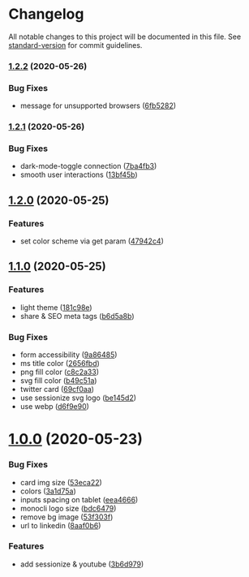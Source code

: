 # Changelog

All notable changes to this project will be documented in this file. See [standard-version](https://github.com/conventional-changelog/standard-version) for commit guidelines.

### [1.2.2](https://github.com/noelmace/noelmace.com/compare/v1.2.1...v1.2.2) (2020-05-26)


### Bug Fixes

* message for unsupported browsers ([6fb5282](https://github.com/noelmace/noelmace.com/commit/6fb5282651c97038b6258474e1e1125a16f32a96))

### [1.2.1](https://github.com/noelmace/noelmace.com/compare/v1.2.0...v1.2.1) (2020-05-26)


### Bug Fixes

* dark-mode-toggle connection ([7ba4fb3](https://github.com/noelmace/noelmace.com/commit/7ba4fb362e80573924e6950419e6ca0be8859c96))
* smooth user interactions ([13bf45b](https://github.com/noelmace/noelmace.com/commit/13bf45bc7942d0f0242cf1991f06059937acf583))

## [1.2.0](https://github.com/noelmace/noelmace.com/compare/v1.1.0...v1.2.0) (2020-05-25)


### Features

* set color scheme via get param ([47942c4](https://github.com/noelmace/noelmace.com/commit/47942c43b68b6ffb975e2549a5378acd71579095))

## [1.1.0](https://github.com/noelmace/noelmace.com/compare/v1.0.0...v1.1.0) (2020-05-25)


### Features

* light theme ([181c98e](https://github.com/noelmace/noelmace.com/commit/181c98e4acf2be3501c673041f5c7f7ad4c9d339))
* share & SEO meta tags ([b6d5a8b](https://github.com/noelmace/noelmace.com/commit/b6d5a8bbf772c5ef51a3380292be95f85c4d2c1a))


### Bug Fixes

* form accessibility ([9a86485](https://github.com/noelmace/noelmace.com/commit/9a86485c491929b1fa5685315c5b81f2acc086d4))
* ms title color ([2656fbd](https://github.com/noelmace/noelmace.com/commit/2656fbdf9812b26baa7243c6990a2e01f72eb8e8))
* png fill color ([c8c2a33](https://github.com/noelmace/noelmace.com/commit/c8c2a33ef20818fd8f4a77cd4ffd7dc64bb64a00))
* svg fill color ([b49c51a](https://github.com/noelmace/noelmace.com/commit/b49c51a925fc47a98d51bd12007a9bbf5ff49801))
* twitter card ([69cf0aa](https://github.com/noelmace/noelmace.com/commit/69cf0aaa5ee2719304d70f16275af65e203e68c0))
* use sessionize svg logo ([be145d2](https://github.com/noelmace/noelmace.com/commit/be145d21203fc94bda0d49fc841d52a80e7e44dc))
* use webp ([d6f9e90](https://github.com/noelmace/noelmace.com/commit/d6f9e90122ac73a409c2dc33c8832a89644e8c36))

# [1.0.0](https://github.com/noelmace/noelmace.com/compare/3a1d75a78c67a9892cac40114ed3e3e2bd8dee75...v1.0.0) (2020-05-23)


### Bug Fixes

* card img size ([53eca22](https://github.com/noelmace/noelmace.com/commit/53eca222a5f9f10598a6c4b19ea7906549c4c285))
* colors ([3a1d75a](https://github.com/noelmace/noelmace.com/commit/3a1d75a78c67a9892cac40114ed3e3e2bd8dee75))
* inputs spacing on tablet ([eea4666](https://github.com/noelmace/noelmace.com/commit/eea4666fba8f2a70762586adf7abe1b4ea514585))
* monocli logo size ([bdc6479](https://github.com/noelmace/noelmace.com/commit/bdc64790e8e21be413ac5b1a25381a2f814c62cb))
* remove bg image ([53f303f](https://github.com/noelmace/noelmace.com/commit/53f303fbcb00ebdf9fbb4d35ff3c1825d10496fb))
* url to linkedin ([8aaf0b6](https://github.com/noelmace/noelmace.com/commit/8aaf0b65ceaba31cfa8c8800fc82435f1f8b9b7f))

### Features

* add sessionize & youtube ([3b6d979](https://github.com/noelmace/noelmace.com/commit/3b6d979d18bce257a0406bd9f6105111d81ead4a))
